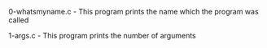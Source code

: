 0-whatsmyname.c - This program prints the name which the program was called

1-args.c - This program prints the number of arguments


